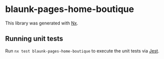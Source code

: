 # blaunk-pages-home-boutique

This library was generated with [Nx](https://nx.dev).

## Running unit tests

Run `nx test blaunk-pages-home-boutique` to execute the unit tests via [Jest](https://jestjs.io).
